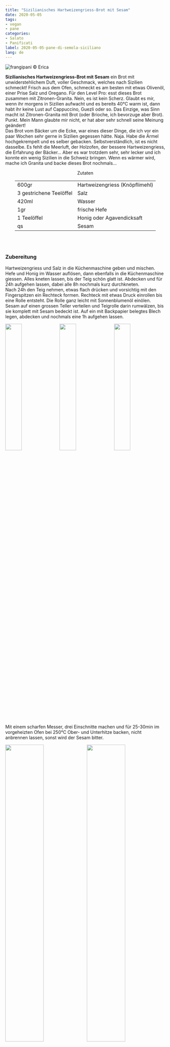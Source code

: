 ```yaml
---
title: "Sizilianisches Hartweizengriess-Brot mit Sesam"
date: 2020-05-05
tags:
- vegan
- pane
categories:
- Salato
- Panificati
label: 2020-05-05-pane-di-semola-siciliano
lang: de
---
```

![](../2020-05-05-pane-di-semola-siciliano/header.jpeg "frangipani © Erica")

**Sizilianisches Hartweizengriess-Brot mit Sesam** ein Brot mit unwiderstehlichem Duft, voller Geschmack, welches nach Sizilien schmeckt! Frisch aus dem Ofen, schmeckt es am besten mit etwas Olivenöl, einer Prise Salz und Oregano. Für den Level Pro: esst dieses Brot zusammen mit Zitronen-Granita. Nein, es ist kein Scherz. Glaubt es mir, wenn ihr morgens in Sizilien aufwacht und es bereits 40°C warm ist, dann habt ihr keine Lust auf Cappuccino, Guezli oder so. Das Einzige, was Sinn macht ist Zitronen-Granita mit Brot (oder Brioche, ich bevorzuge aber Brot). Punkt. Mein Mann glaubte mir nicht, er hat aber sehr schnell seine Meinung geändert!
<br />
Das Brot vom Bäcker um die Ecke, war eines dieser Dinge, die ich vor ein paar Wochen sehr gerne in Sizilien gegessen hätte. Naja. Habe die Ärmel hochgekrempelt und es selber gebacken. Selbstverständlich, ist es nicht dasselbe. Es fehlt die Meerluft, der Holzofen, der bessere Hartweizengriess, die Erfahrung der Bäcker... Aber es war trotzdem sehr, sehr lecker und ich konnte ein wenig Sizilien in die Schweiz bringen. Wenn es wärmer wird, mache ich Granita und backe dieses Brot nochmals...
<br />

<div id="wrapper" style="text-align: center">
  <div id="yourdiv" style="display: inline-block;">
    <div class="ingredients" itemscope itemtype="http://schema.org/Recipe">
      <span itemprop="name" style="display:none;">Sizilianisches Hartweizengriess-Brot mit Sesam</span>
      <span itemprop="recipeCategory" style="display:none;">Herzhaftes</span>
      <img itemprop="image" style="display:none;" class="ignore-gallery-item" src="../2020-05-05-pane-di-semola-siciliano/header.jpeg"/>
      <span itemprop="author" style="display:none;">Erica Raiano</span>
      <span itemprop="description" style="display:none;">Sizilianisches Hartweizengriess-Brot mit Sesam ein Brot mit unwiderstehlichem Duft, voller Geschmack, welches nach Sizilien schmeckt! Frisch aus dem Ofen, schmeckt es am besten mit etwas Olivenöl, einer Prise Salz und Oregano.</span>
      <div class="ingredients-title">Zutaten</div>
      <table>
        <tbody>
          <tr itemprop="recipeIngredient">          
            <td>600gr</td>
            <td>Hartweizengriess (Knöpflimehl)</td>
          </tr>
          <tr itemprop="recipeIngredient">
            <td>3 gestrichene Teelöffel</td>
            <td>Salz</td>
          </tr>
          <tr itemprop="recipeIngredient">
            <td>420ml</td>
            <td>Wasser</td>
          </tr>
          <tr itemprop="recipeIngredient">
            <td>1gr</td>
            <td>frische Hefe</td>
          </tr>
          <tr itemprop="recipeIngredient">
            <td>1 Teelöffel</td>
            <td>Honig oder Agavendicksaft</td>
          </tr>
          <tr itemprop="recipeIngredient">
            <td>qs</td>
            <td>Sesam</td>
          </tr>
        </tbody>
      </table>
      <br></br>
    </div>
  </div>
</div>


<h3>
  <font color="grey">
    <i class="fa-solid fa-gears"></i>
  </font> Zubereitung
</h3>

Hartweizengriess und Salz in die Küchenmaschine geben und mischen. Hefe und Honig im Wasser auflösen, dann ebenfalls in die Küchenmaschine giessen. Alles kneten lassen, bis der Teig schön glatt ist. Abdecken und für 24h aufgehen lassen, dabei alle 8h nochmals kurz durchkneten.
<br />
Nach 24h den Teig nehmen, etwas flach drücken und vorsichtig mit den Fingerspitzen ein Rechteck formen. Rechteck mit etwas Druck einrollen bis eine Rolle entsteht. Die Rolle ganz leicht mit Sonnenblumenöl einölen. Sesam auf einen grossen Teller verteilen und Teigrolle darin rumwälzen, bis sie komplett mit Sesam bedeckt ist. Auf ein mit Backpapier belegtes Blech legen, abdecken und nochmals eine 1h aufgehen lassen.
<p>
  <div style="width: 100%; margin-bottom: 0">
    <img style="float: left; width: 32%; margin-right: 1%;" src="../2020-05-05-pane-di-semola-siciliano/arrotolare1.jpeg" alt="" title="frangipani © Erica" />
    <img style="float: left; width: 32%; margin-right: 1%; margin-left: 1%;" src="../2020-05-05-pane-di-semola-siciliano/arrotolare2.jpeg" alt="" title="frangipani © Erica" />
    <img style="float: left; width: 32%; margin-left: 1%;" src="../2020-05-05-pane-di-semola-siciliano/teglia.jpeg" alt="" title="frangipani © Erica" />
    <div style="clear: both"></div>
  </div>
</p>

Mit einem scharfen Messer, drei Einschnitte machen und für 25-30min im vorgeheizten Ofen bei 250°C Ober- und Unterhitze backen, nicht anbrennen lassen, sonst wird der Sesam bitter.
<p>
  <div style="width: 100%; margin-bottom: 0">
    <img style="float: left; width: 49%; margin-right: 1%" src="../2020-05-05-pane-di-semola-siciliano/risultato1.jpeg" alt="" title="frangipani © Erica" />
    <img style="float: left; width: 49%; margin-left: 1%" src="../2020-05-05-pane-di-semola-siciliano/risultato2.jpeg" alt="" title="frangipani © Erica" />
    <div style="clear: both"></div>
  </div>
</p>

![](../2020-05-05-pane-di-semola-siciliano/risultato3.jpeg "frangipani © Erica")

<p>
  <div style="width: 100%; margin-bottom: 0">
    <img style="float: left; width: 49%; margin-right: 1%" src="../2020-05-05-pane-di-semola-siciliano/risultato4.jpeg" alt="" title="frangipani © Erica" />
    <img style="float: left; width: 49%; margin-left: 1%" src="../2020-05-05-pane-di-semola-siciliano/risultato5.jpeg" alt="" title="frangipani © Erica" />
    <div style="clear: both"></div>
  </div>
</p>

![](../2020-05-05-pane-di-semola-siciliano/risultato6.jpeg "frangipani © Erica")

<p>
  <div style="width: 100%; margin-bottom: 0">
    <img style="float: left; width: 49%; margin-right: 1%" src="../2020-05-05-pane-di-semola-siciliano/risultato7.jpeg" alt="" title="frangipani © Erica" />
    <img style="float: left; width: 49%; margin-left: 1%" src="../2020-05-05-pane-di-semola-siciliano/risultato8.jpeg" alt="" title="frangipani © Erica" />
    <div style="clear: both"></div>
  </div>
</p>

<h4>Buon appetito
  <font color="red">
    <i class="fa-regular fa-face-smile"></i>
  </font>
</h4>